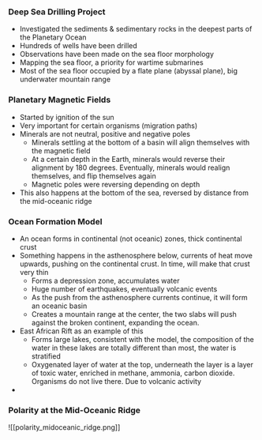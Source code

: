 ### Deep Sea Drilling Project
 - Investigated the sediments & sedimentary rocks in the deepest parts of the Planetary Ocean
 - Hundreds of wells have been drilled
 - Observations have been made on the sea floor morphology
 - Mapping the sea floor, a priority for wartime submarines
 - Most of the sea floor occupied by a flate plane (abyssal plane), big underwater mountain range

### Planetary Magnetic Fields
 - Started by ignition of the sun
 - Very important for certain organisms (migration paths)
 - Minerals are not neutral, positive and negative poles
	 - Minerals settling at the bottom of a basin will align themselves with the magnetic field
	 - At a certain depth in the Earth, minerals would reverse their alignment by 180 degrees. Eventually, minerals would realign themselves, and flip themselves again
	 - Magnetic poles were reversing depending on depth
 - This also happens at the bottom of the sea, reversed by distance from the mid-oceanic ridge

### Ocean Formation Model
 - An ocean forms in continental (not oceanic) zones, thick continental crust
 - Something happens in the asthenosphere below, currents of heat move upwards, pushing on the continental crust. In time, will make that crust very thin
	 - Forms a depression zone, accumulates water
	 - Huge number of earthquakes, eventually volcanic events
	 - As the push from the asthenosphere currents continue, it will form an oceanic basin
	 - Creates a mountain range at the center, the two slabs will push against the broken continent, expanding the ocean.
 - East African Rift as an example of this
	 - Forms large lakes, consistent with the model, the composition of the water in these lakes are totally different than most, the water is stratified
	 - Oxygenated layer of water at the top, underneath the layer is a layer of toxic water, enriched in methane, ammonia, carbon dioxide. Organisms do not live there. Due to volcanic activity
 - 

### Polarity at the Mid-Oceanic Ridge
![[polarity_midoceanic_ridge.png]]
